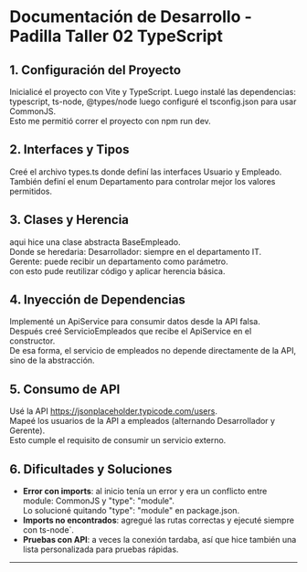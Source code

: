 # Documentación de Desarrollo - Padilla Taller 02 TypeScript

## 1. Configuración del Proyecto
Inicialicé el proyecto con Vite y TypeScript. Luego instalé las dependencias: typescript, ts-node, @types/node luego  configuré el tsconfig.json para usar CommonJS.  
Esto me permitió correr el proyecto con npm run dev.

## 2. Interfaces y Tipos
Creé el archivo types.ts donde definí las interfaces Usuario y Empleado.  
También definí el enum Departamento para controlar mejor los valores permitidos.

## 3. Clases y Herencia
aqui hice una clase abstracta BaseEmpleado.  
Donde se heredaria:
Desarrollador: siempre en el departamento IT.  
Gerente: puede recibir un departamento como parámetro.  
con esto pude reutilizar código y aplicar herencia básica.

## 4. Inyección de Dependencias
Implementé un ApiService para consumir datos desde la API falsa.  
Después creé ServicioEmpleados que recibe el ApiService en el constructor.  
De esa forma, el servicio de empleados no depende directamente de la API, sino de la abstracción.

## 5. Consumo de API
Usé la API https://jsonplaceholder.typicode.com/users.  
Mapeé los usuarios de la API a empleados (alternando Desarrollador y Gerente).  
Esto cumple el requisito de consumir un servicio externo.

## 6. Dificultades y Soluciones
- **Error con imports**: al inicio tenía un error y era un conflicto entre module: CommonJS y "type": "module".  
 Lo solucioné quitando "type": "module" en package.json.  
- **Imports no encontrados**: agregué las rutas correctas y ejecuté siempre con ts-node`.  
- **Pruebas con API**: a veces la conexión tardaba, así que hice también una lista personalizada para pruebas rápidas.

---
